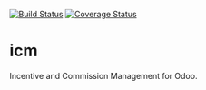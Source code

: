 [![Build Status](https://travis-ci.com/Vauxoo/icm.svg?token=yJSk84diX7oze7epghz4&branch=10.0)](https://travis-ci.com/Vauxoo/icm)
[![Coverage Status](https://coveralls.io/repos/github/Vauxoo/icm/badge.svg?branch=11.0&t=mQRKVU)](https://coveralls.io/github/Vauxoo/icm?branch=11.0)

# icm
Incentive and Commission Management for Odoo.
